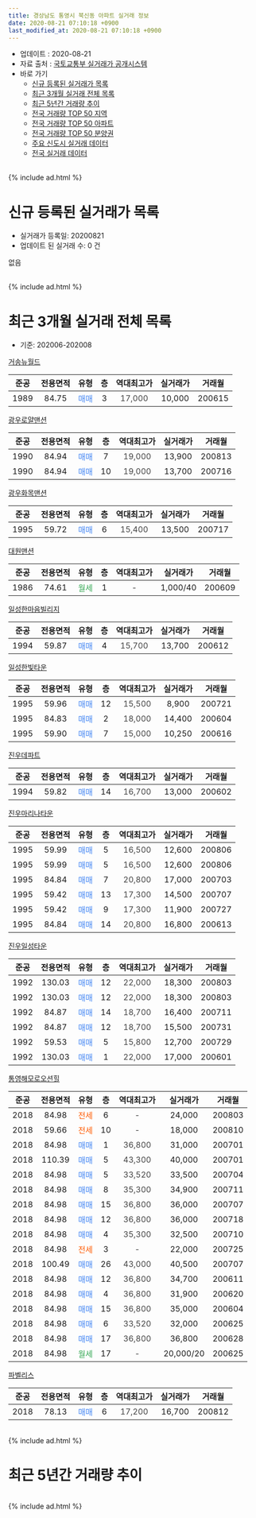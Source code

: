 ```yaml
---
title: 경상남도 통영시 북신동 아파트 실거래 정보
date: 2020-08-21 07:10:18 +0900
last_modified_at: 2020-08-21 07:10:18 +0900
---
```


* 업데이트 : 2020-08-21
* 자료 출처 : [국토교통부 실거래가 공개시스템](http://rt.molit.go.kr)
* 바로 가기
    * [신규 등록된 실거래가 목록](#신규-등록된-실거래가-목록)
    * [최근 3개월 실거래 전체 목록](#최근-3개월-실거래-전체-목록)
    * [최근 5년간 거래량 추이](#최근-5년간-거래량-추이)
    * [전국 거래량 TOP 50 지역](https://inasie.github.io/apt-trade-info/최근-3개월-전국에서-가장-거래가-많이-발생한-지역)
    * [전국 거래량 TOP 50 아파트](https://inasie.github.io/apt-trade-info/최근-3개월-전국에서-가장-거래가-많이-발생한-아파트)
    * [전국 거래량 TOP 50 분양권](https://inasie.github.io/apt-trade-info/최근-3개월-전국에서-가장-거래가-많이-발생한-분양권)
    * [주요 신도시 실거래 데이터](https://inasie.github.io/apt-trade-info/주요-신도시)
    * [전국 실거래 데이터](https://inasie.github.io/apt-trade-info/전국)
<br>
{% include ad.html %}
<br>

# 신규 등록된 실거래가 목록
* 실거래가 등록일: 20200821
* 업데이트 된 실거래 수: 0 건

없음

<br>
{% include ad.html %}
<br>

# 최근 3개월 실거래 전체 목록
* 기준: 202006-202008


[거송뉴월드](https://search.naver.com/search.naver?query=%EA%B2%BD%EC%83%81%EB%82%A8%EB%8F%84+%ED%86%B5%EC%98%81%EC%8B%9C+%EB%B6%81%EC%8B%A0%EB%8F%99+%EA%B1%B0%EC%86%A1%EB%89%B4%EC%9B%94%EB%93%9C)

|준공|전용면적|유형|층|역대최고가|실거래가|거래월|
|:---:|:---:|:---:|:---:|:---:|:---:|:---:|
|1989|84.75|<span style="color:#4285f3">매매</span>|3|<span style="color:#444444">17,000</span>|10,000|200615|

[광우로얄맨션](https://search.naver.com/search.naver?query=%EA%B2%BD%EC%83%81%EB%82%A8%EB%8F%84+%ED%86%B5%EC%98%81%EC%8B%9C+%EB%B6%81%EC%8B%A0%EB%8F%99+%EA%B4%91%EC%9A%B0%EB%A1%9C%EC%96%84%EB%A7%A8%EC%85%98)

|준공|전용면적|유형|층|역대최고가|실거래가|거래월|
|:---:|:---:|:---:|:---:|:---:|:---:|:---:|
|1990|84.94|<span style="color:#4285f3">매매</span>|7|<span style="color:#444444">19,000</span>|13,900|200813|
|1990|84.94|<span style="color:#4285f3">매매</span>|10|<span style="color:#444444">19,000</span>|13,700|200716|

[광우화목맨션](https://search.naver.com/search.naver?query=%EA%B2%BD%EC%83%81%EB%82%A8%EB%8F%84+%ED%86%B5%EC%98%81%EC%8B%9C+%EB%B6%81%EC%8B%A0%EB%8F%99+%EA%B4%91%EC%9A%B0%ED%99%94%EB%AA%A9%EB%A7%A8%EC%85%98)

|준공|전용면적|유형|층|역대최고가|실거래가|거래월|
|:---:|:---:|:---:|:---:|:---:|:---:|:---:|
|1995|59.72|<span style="color:#4285f3">매매</span>|6|<span style="color:#444444">15,400</span>|13,500|200717|

[대원맨션](https://search.naver.com/search.naver?query=%EA%B2%BD%EC%83%81%EB%82%A8%EB%8F%84+%ED%86%B5%EC%98%81%EC%8B%9C+%EB%B6%81%EC%8B%A0%EB%8F%99+%EB%8C%80%EC%9B%90%EB%A7%A8%EC%85%98)

|준공|전용면적|유형|층|역대최고가|실거래가|거래월|
|:---:|:---:|:---:|:---:|:---:|:---:|:---:|
|1986|74.61|<span style="color:#34a853">월세</span>|1|<span style="color:#444444">-</span>|1,000/40|200609|

[일성한마음빌리지](https://search.naver.com/search.naver?query=%EA%B2%BD%EC%83%81%EB%82%A8%EB%8F%84+%ED%86%B5%EC%98%81%EC%8B%9C+%EB%B6%81%EC%8B%A0%EB%8F%99+%EC%9D%BC%EC%84%B1%ED%95%9C%EB%A7%88%EC%9D%8C%EB%B9%8C%EB%A6%AC%EC%A7%80)

|준공|전용면적|유형|층|역대최고가|실거래가|거래월|
|:---:|:---:|:---:|:---:|:---:|:---:|:---:|
|1994|59.87|<span style="color:#4285f3">매매</span>|4|<span style="color:#444444">15,700</span>|13,700|200612|

[일성한빛타운](https://search.naver.com/search.naver?query=%EA%B2%BD%EC%83%81%EB%82%A8%EB%8F%84+%ED%86%B5%EC%98%81%EC%8B%9C+%EB%B6%81%EC%8B%A0%EB%8F%99+%EC%9D%BC%EC%84%B1%ED%95%9C%EB%B9%9B%ED%83%80%EC%9A%B4)

|준공|전용면적|유형|층|역대최고가|실거래가|거래월|
|:---:|:---:|:---:|:---:|:---:|:---:|:---:|
|1995|59.96|<span style="color:#4285f3">매매</span>|12|<span style="color:#444444">15,500</span>|8,900|200721|
|1995|84.83|<span style="color:#4285f3">매매</span>|2|<span style="color:#444444">18,000</span>|14,400|200604|
|1995|59.90|<span style="color:#4285f3">매매</span>|7|<span style="color:#444444">15,000</span>|10,250|200616|

[진우데파트](https://search.naver.com/search.naver?query=%EA%B2%BD%EC%83%81%EB%82%A8%EB%8F%84+%ED%86%B5%EC%98%81%EC%8B%9C+%EB%B6%81%EC%8B%A0%EB%8F%99+%EC%A7%84%EC%9A%B0%EB%8D%B0%ED%8C%8C%ED%8A%B8)

|준공|전용면적|유형|층|역대최고가|실거래가|거래월|
|:---:|:---:|:---:|:---:|:---:|:---:|:---:|
|1994|59.82|<span style="color:#4285f3">매매</span>|14|<span style="color:#444444">16,700</span>|13,000|200602|

[진우마리나타운](https://search.naver.com/search.naver?query=%EA%B2%BD%EC%83%81%EB%82%A8%EB%8F%84+%ED%86%B5%EC%98%81%EC%8B%9C+%EB%B6%81%EC%8B%A0%EB%8F%99+%EC%A7%84%EC%9A%B0%EB%A7%88%EB%A6%AC%EB%82%98%ED%83%80%EC%9A%B4)

|준공|전용면적|유형|층|역대최고가|실거래가|거래월|
|:---:|:---:|:---:|:---:|:---:|:---:|:---:|
|1995|59.99|<span style="color:#4285f3">매매</span>|5|<span style="color:#444444">16,500</span>|12,600|200806|
|1995|59.99|<span style="color:#4285f3">매매</span>|5|<span style="color:#444444">16,500</span>|12,600|200806|
|1995|84.84|<span style="color:#4285f3">매매</span>|7|<span style="color:#444444">20,800</span>|17,000|200703|
|1995|59.42|<span style="color:#4285f3">매매</span>|13|<span style="color:#444444">17,300</span>|14,500|200707|
|1995|59.42|<span style="color:#4285f3">매매</span>|9|<span style="color:#444444">17,300</span>|11,900|200727|
|1995|84.84|<span style="color:#4285f3">매매</span>|14|<span style="color:#444444">20,800</span>|16,800|200613|

[진우일성타운](https://search.naver.com/search.naver?query=%EA%B2%BD%EC%83%81%EB%82%A8%EB%8F%84+%ED%86%B5%EC%98%81%EC%8B%9C+%EB%B6%81%EC%8B%A0%EB%8F%99+%EC%A7%84%EC%9A%B0%EC%9D%BC%EC%84%B1%ED%83%80%EC%9A%B4)

|준공|전용면적|유형|층|역대최고가|실거래가|거래월|
|:---:|:---:|:---:|:---:|:---:|:---:|:---:|
|1992|130.03|<span style="color:#4285f3">매매</span>|12|<span style="color:#444444">22,000</span>|18,300|200803|
|1992|130.03|<span style="color:#4285f3">매매</span>|12|<span style="color:#444444">22,000</span>|18,300|200803|
|1992|84.87|<span style="color:#4285f3">매매</span>|14|<span style="color:#444444">18,700</span>|16,400|200711|
|1992|84.87|<span style="color:#4285f3">매매</span>|12|<span style="color:#444444">18,700</span>|15,500|200731|
|1992|59.53|<span style="color:#4285f3">매매</span>|5|<span style="color:#444444">15,800</span>|12,700|200729|
|1992|130.03|<span style="color:#4285f3">매매</span>|1|<span style="color:#444444">22,000</span>|17,000|200601|

[통영해모로오션힐](https://search.naver.com/search.naver?query=%EA%B2%BD%EC%83%81%EB%82%A8%EB%8F%84+%ED%86%B5%EC%98%81%EC%8B%9C+%EB%B6%81%EC%8B%A0%EB%8F%99+%ED%86%B5%EC%98%81%ED%95%B4%EB%AA%A8%EB%A1%9C%EC%98%A4%EC%85%98%ED%9E%90)

|준공|전용면적|유형|층|역대최고가|실거래가|거래월|
|:---:|:---:|:---:|:---:|:---:|:---:|:---:|
|2018|84.98|<span style="color:#ff5a00">전세</span>|6|<span style="color:#444444">-</span>|24,000|200803|
|2018|59.66|<span style="color:#ff5a00">전세</span>|10|<span style="color:#444444">-</span>|18,000|200810|
|2018|84.98|<span style="color:#4285f3">매매</span>|1|<span style="color:#444444">36,800</span>|31,000|200701|
|2018|110.39|<span style="color:#4285f3">매매</span>|5|<span style="color:#444444">43,300</span>|40,000|200701|
|2018|84.98|<span style="color:#4285f3">매매</span>|5|<span style="color:#444444">33,520</span>|33,500|200704|
|2018|84.98|<span style="color:#4285f3">매매</span>|8|<span style="color:#444444">35,300</span>|34,900|200711|
|2018|84.98|<span style="color:#4285f3">매매</span>|15|<span style="color:#444444">36,800</span>|36,000|200707|
|2018|84.98|<span style="color:#4285f3">매매</span>|12|<span style="color:#444444">36,800</span>|36,000|200718|
|2018|84.98|<span style="color:#4285f3">매매</span>|4|<span style="color:#444444">35,300</span>|32,500|200710|
|2018|84.98|<span style="color:#ff5a00">전세</span>|3|<span style="color:#444444">-</span>|22,000|200725|
|2018|100.49|<span style="color:#4285f3">매매</span>|26|<span style="color:#444444">43,000</span>|40,500|200707|
|2018|84.98|<span style="color:#4285f3">매매</span>|12|<span style="color:#444444">36,800</span>|34,700|200611|
|2018|84.98|<span style="color:#4285f3">매매</span>|4|<span style="color:#444444">36,800</span>|31,900|200620|
|2018|84.98|<span style="color:#4285f3">매매</span>|15|<span style="color:#444444">36,800</span>|35,000|200604|
|2018|84.98|<span style="color:#4285f3">매매</span>|6|<span style="color:#444444">33,520</span>|32,000|200625|
|2018|84.98|<span style="color:#4285f3">매매</span>|17|<span style="color:#444444">36,800</span>|36,800|200628|
|2018|84.98|<span style="color:#34a853">월세</span>|17|<span style="color:#444444">-</span>|20,000/20|200625|

[파벨리스](https://search.naver.com/search.naver?query=%EA%B2%BD%EC%83%81%EB%82%A8%EB%8F%84+%ED%86%B5%EC%98%81%EC%8B%9C+%EB%B6%81%EC%8B%A0%EB%8F%99+%ED%8C%8C%EB%B2%A8%EB%A6%AC%EC%8A%A4)

|준공|전용면적|유형|층|역대최고가|실거래가|거래월|
|:---:|:---:|:---:|:---:|:---:|:---:|:---:|
|2018|78.13|<span style="color:#4285f3">매매</span>|6|<span style="color:#444444">17,200</span>|16,700|200812|


<br>
{% include ad.html %}
<br>

# 최근 5년간 거래량 추이


<div style="width:100%;">
    <canvas id="deal_progress" height="200"></canvas>
</div>

<script>
new Chart(document.getElementById("deal_progress"), {
    type: 'line',
    data: {
        labels: ['201508','201509','201510','201511','201512','201601','201602','201603','201604','201605','201606','201607','201608','201609','201610','201611','201612','201701','201702','201703','201704','201705','201706','201707','201708','201709','201710','201711','201712','201801','201802','201803','201804','201805','201806','201807','201808','201809','201810','201811','201812','201901','201902','201903','201904','201905','201906','201907','201908','201909','201910','201911','201912','202001','202002','202003','202004','202005','202006','202007','202008'],
        datasets: [{
            label: '매매',
            pointRadius: 1,
            data: [9, 7, 7, 7, 11, 7, 8, 7, 6, 6, 10, 8, 5, 5, 9, 5, 0, 3, 5, 6, 3, 5, 3, 7, 6, 8, 2, 4, 2, 3, 2, 12, 9, 10, 16, 12, 16, 35, 44, 29, 35, 21, 15, 20, 16, 12, 8, 9, 11, 12, 14, 13, 8, 7, 12, 9, 7, 8, 12, 17, 6],
            borderColor: "rgba(255, 201, 14, 1)",
            backgroundColor: "rgba(255, 201, 14, 0.5)",
            fill: false,
            lineTension: 0
        },{
            label: '전월세',
            pointRadius: 1,
            data: [1, 3, 1, 2, 1, 0, 3, 2, 1, 3, 0, 2, 2, 1, 2, 3, 4, 2, 2, 3, 0, 1, 1, 2, 3, 0, 2, 6, 0, 0, 3, 2, 6, 2, 3, 1, 2, 2, 7, 3, 14, 13, 4, 6, 9, 9, 4, 5, 2, 9, 1, 6, 11, 4, 3, 6, 2, 3, 2, 1, 2],
            borderColor: "rgba(0, 141, 185, 1)",
            backgroundColor: "rgba(0, 141, 185, 0.5)",
            fill: false,
            lineTension: 0
        }
        ]
    },
    options: {
        responsive: true,
        title: {
            display: false
        },
        tooltips: {
            mode: 'index',
            intersect: false
        },
        hover: {
            mode: 'nearest',
            intersect: true
        },
        scales: {
            xAxes: [{
                display: true,
                scaleLabel: {
                    display: true,
                    labelString: '년/월'
                }
            }],
            yAxes: [{
                display: true,
                ticks: {
                    suggestedMin: 0,
                },
                scaleLabel: {
                    display: true,
                    labelString: '실거래 수'
                }
            }]
        }
    }
});

</script>


<br>
{% include ad.html %}
<br>

